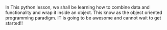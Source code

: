 In This python lesson, we shall be learning how to combine data and functionality and wrap it inside an object. This know as the object oriented programming paradigm. IT is going to be awesome and cannot wait to get started!!
